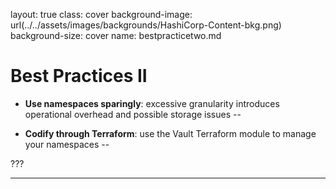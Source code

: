 layout: true
class: cover
background-image: url(../../assets/images/backgrounds/HashiCorp-Content-bkg.png)
background-size: cover
name: bestpracticetwo.md

# Best Practices II

- **Use namespaces sparingly**: excessive granularity introduces operational overhead and possible storage issues
--

- **Codify through Terraform**: use the Vault Terraform module to manage your namespaces
--

???

---
